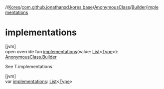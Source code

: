 //[Kores](../../../../index.md)/[com.github.jonathanxd.kores.base](../../index.md)/[AnonymousClass](../index.md)/[Builder](index.md)/[implementations](implementations.md)

# implementations

[jvm]\
open override fun [implementations](implementations.md)(value: [List](https://kotlinlang.org/api/latest/jvm/stdlib/kotlin.collections/-list/index.html)<[Type](https://docs.oracle.com/javase/8/docs/api/java/lang/reflect/Type.html)>): [AnonymousClass.Builder](index.md)

See T.implementations

[jvm]\
var [implementations](implementations.md): [List](https://kotlinlang.org/api/latest/jvm/stdlib/kotlin.collections/-list/index.html)<[Type](https://docs.oracle.com/javase/8/docs/api/java/lang/reflect/Type.html)>
